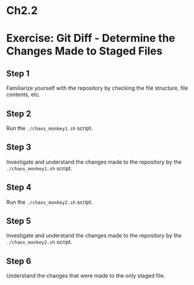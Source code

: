 # Ch2.2
# Exercise: Git Diff - Determine the Changes Made to Staged Files

## Step 1
Familiarize yourself with the repository by checking the file structure, file contents, etc.

## Step 2
Run the `./chaos_monkey1.sh` script.

## Step 3
Investigate and understand the changes made to the repository by the `./chaos_monkey1.sh` script.

## Step 4
Run the `./chaos_monkey2.sh` script.

## Step 5
Investigate and understand the changes made to the repository by the `./chaos_monkey2.sh` script.

## Step 6
Understand the changes that were made to the only staged file.
